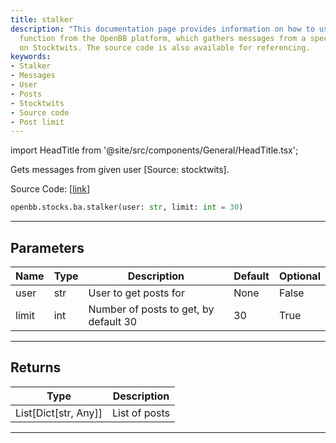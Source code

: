 ```yaml
---
title: stalker
description: "This documentation page provides information on how to use the 'stalker'"
  function from the OpenBB platform, which gathers messages from a specified user
  on Stocktwits. The source code is also available for referencing.
keywords:
- Stalker
- Messages
- User
- Posts
- Stocktwits
- Source code
- Post limit
---
```


import HeadTitle from '@site/src/components/General/HeadTitle.tsx';

<HeadTitle title="stocks.ba.stalker - Reference | OpenBB SDK Docs" />

Gets messages from given user [Source: stocktwits].

Source Code: [[link](https://github.com/OpenBB-finance/OpenBBTerminal/tree/main/openbb_terminal/common/behavioural_analysis/stocktwits_model.py#L103)]

```python
openbb.stocks.ba.stalker(user: str, limit: int = 30)
```

---

## Parameters

| Name | Type | Description | Default | Optional |
| ---- | ---- | ----------- | ------- | -------- |
| user | str | User to get posts for | None | False |
| limit | int | Number of posts to get, by default 30 | 30 | True |


---

## Returns

| Type | Description |
| ---- | ----------- |
| List[Dict[str, Any]] | List of posts |
---
